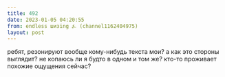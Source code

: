 ```yaml
---
title: 492
date: 2023-01-05 04:20:55
from: endless шизing ⍼ (channel1162404975)
layout: post
---
```


ребят, резонируют вообще кому-нибудь текста мои? а как это стороны выглядит? не копаюсь ли я будто в одном и том же? кто-то проживает похожие ощущения сейчас?
